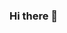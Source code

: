 ### Hi there 👋

<!--
**joyabeyer/joyabeyer** is a ✨ _special_ ✨ repository because its `README.md` (this file) appears on your GitHub profile.

Here are some ideas to get you started:

- 🔭 I’m currently working on some websites 🤓
- 🌱 I’m currently learning ...
- 👯 I’m looking to collaborate on ...
- 🤔 I’m looking for help with ...
- 💬 Ask me about ...
- 📫 How to reach me: You CAN'T!! 😈
- 😄 Pronouns: she/her/hers
- ⚡ Fun fact: I like watching funny parrot videos 🦜😍
-->
